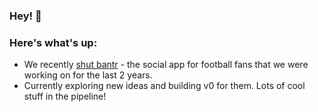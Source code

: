 ### Hey! 👋 
### Here's what's up:

- We recently [shut bantr](http://bit.ly/byebantr) - the social app for football fans that we were working on for the last 2 years.
- Currently exploring new ideas and building v0 for them. Lots of cool stuff in the pipeline!
